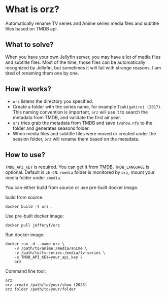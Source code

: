 # What is orz?
Automatically rename TV series and Anime series media files and subtitle files based on TMDB api.

## What to solve?

When you have your own Jellyfin server, you may have a lot of media files and subtitle files. Most of the time, those files can be automatically recognized by Jellyfin, but sometimes it will fail with strange reasons. I am tired of renaming them one by one.

## How it works?

- `orz` listens the directory you specified.
- Create a folder with the series name, for example `Tsukigakirei (2017)`. This naming convention is important, `orz` will use it to search the metadata from TMDB, and validate the first air year.
- `orz` tries grab the metadata from TMDB and save `tvshow.nfo` to the folder and generates seasons folder.
- When media files and subtitle files were moved or created under the session folder, `orz` will rename them based on the metadata.

## How to use?

`TMDB_API_KEY` is required. You can get it from [TMDB](https://www.themoviedb.org/documentation/api).
`TMDB_LANGUAGE` is optional. Default is `zh-CN`.
`/media` folder is monitored by `orz`, mount your media folder under `/media`.

You can either build from source or use pre-built docker image.

build from source:
```shell
docker build -t orz .
```

Use pre-built docker image:
```shell
docker pull jefferyf/orz
```

Run docker image:
```shell
docker run -d --name orz \
    -v /path/to/anime:/media/anime \
    -v /path/to/tv-series:/media/tv-series \
    -e TMDB_API_KEY=your_api_key \
    orz
```

Command line tool:
```shell
orz
orz create /path/to/your/show (2025)
orz folder /path/to/your/folder
```
